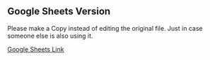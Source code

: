 ## Google Sheets Version

Please make a Copy instead of editing the original file.
Just in case someone else is also using it.

[Google Sheets Link](https://docs.google.com/spreadsheets/d/1Op63SvU1booNina_pxPbrSQ5sTgF4VCi8TMmqS0HNf4/edit?usp=sharing)
